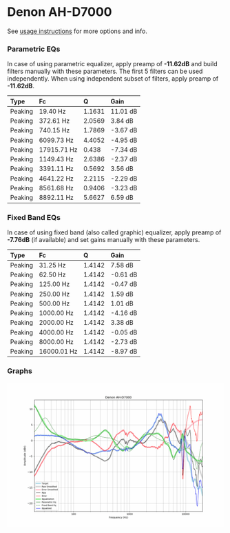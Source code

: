 # Denon AH-D7000
See [usage instructions](https://github.com/jaakkopasanen/AutoEq#usage) for more options and info.

### Parametric EQs
In case of using parametric equalizer, apply preamp of **-11.62dB** and build filters manually
with these parameters. The first 5 filters can be used independently.
When using independent subset of filters, apply preamp of **-11.62dB**.

| Type    | Fc          |      Q | Gain     |
|:--------|:------------|:-------|:---------|
| Peaking | 19.40 Hz    | 1.1631 | 11.01 dB |
| Peaking | 372.61 Hz   | 2.0569 | 3.84 dB  |
| Peaking | 740.15 Hz   | 1.7869 | -3.67 dB |
| Peaking | 6099.73 Hz  | 4.4052 | -4.95 dB |
| Peaking | 17915.71 Hz | 0.438  | -7.34 dB |
| Peaking | 1149.43 Hz  | 2.6386 | -2.37 dB |
| Peaking | 3391.11 Hz  | 0.5692 | 3.56 dB  |
| Peaking | 4641.22 Hz  | 2.2115 | -2.29 dB |
| Peaking | 8561.68 Hz  | 0.9406 | -3.23 dB |
| Peaking | 8892.11 Hz  | 5.6627 | 6.59 dB  |

### Fixed Band EQs
In case of using fixed band (also called graphic) equalizer, apply preamp of **-7.76dB**
(if available) and set gains manually with these parameters.

| Type    | Fc          |      Q | Gain     |
|:--------|:------------|:-------|:---------|
| Peaking | 31.25 Hz    | 1.4142 | 7.58 dB  |
| Peaking | 62.50 Hz    | 1.4142 | -0.61 dB |
| Peaking | 125.00 Hz   | 1.4142 | -0.47 dB |
| Peaking | 250.00 Hz   | 1.4142 | 1.59 dB  |
| Peaking | 500.00 Hz   | 1.4142 | 1.01 dB  |
| Peaking | 1000.00 Hz  | 1.4142 | -4.16 dB |
| Peaking | 2000.00 Hz  | 1.4142 | 3.38 dB  |
| Peaking | 4000.00 Hz  | 1.4142 | -0.05 dB |
| Peaking | 8000.00 Hz  | 1.4142 | -2.73 dB |
| Peaking | 16000.01 Hz | 1.4142 | -8.97 dB |

### Graphs
![](./Denon%20AH-D7000.png)